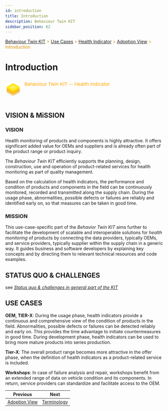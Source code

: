 ```yaml
---
id: introduction
title: Introduction
description: Behaviour Twin KIT
sidebar_position: 62
---
```


<!-- DEACTIVATED FOR DOCUSAURUS FROM HERE -->

<span style="font-size:14px;color:rgb(222,140,0);">[Behaviour Twin KIT](../../../overview) > [Use Cases](../../overview) > [Health Indicator](../overview) > [Adoption View](./overview) > Introduction</span>

# Introduction

<!-- DEACTIVATED FOR DOCUSAURUS TO HERE -->

<!-- VARIANT FOR DOCUSAURUS FROM HERE

<div style={{display:'block'}}>
  <div style={{display:'inline-block', verticalAlign:'top'}}>

![Behaviour Twin KIT -- Health Indicator banner](../../../../../../static/img/kit-icons/behaviour-twin-hi-kit-icon-mini.png)

  </div>
  <div style={{display:'inline-block', fontSize:17, color:'rgb(255,166,1)', marginLeft:7, verticalAlign:'top', paddingTop:6}}>
Behaviour Twin KIT -- Health Indicator
  </div>
</div>

VARIANT FOR DOCUSAURUS TO HERE -->

<!-- DEACTIVATED FOR DOCUSAURUS FROM HERE -->

<div style="display:block;">
  <div style="display:inline-block;vertical-align:top;">

![Behaviour Twin KIT -- Health Indicator banner](../../../../../../static/img/kit-icons/behaviour-twin-hi-kit-icon-mini.png)

  </div>
  <div style="display:inline-block;font-size:15px;color:rgb(255,166,1);margin-left:7px;vertical-align:top;padding-top:8px;">
Behaviour Twin KIT -- Health Indicator
  </div>
</div>

<!-- DEACTIVATED FOR DOCUSAURUS TO HERE -->

<!-- END OF HEADER -->

## VISION & MiSSION

### VISION

Health monitoring of products and components is highly attractive. It offers significant added value for OEMs and suppliers and is already often part of the product range or product inquiry.

The *Behaviour Twin KIT* efficiently supports the planning, design, construction, use and operation of product-related services for health monitoring as part of quality management.

Based on the calculation of health indicators, the performance and condition of products and components in the field can be continuously monitored, recorded and transmitted along the supply chain. During the usage phase, abnormalities, possible defects or failures are reliably and identified early on, so that measures can be taken in good time.


### MISSION

This use-case-specific part of the *Behavior Twin KIT* aims further to facilitate the development of scalable and interoperable
solutions for *health monitoring* of products by connecting the data providers, typically OEMs, and service providers, typically supplier
within the supply chain in a generic way. It guides business and software developers
by explaining key concepts and by directing them to relevant technical resources and code examples.


## STATUS QUO & CHALLENGES
see [*Status quo & challenges in general part of the KIT*](../../../adoption-view/introduction.md#status-quo--challenge)


## USE CASES

**OEM, TIER-X**: During the usage phase, health indicators provide a continuous and comprehensive view of the condition of products in the field. Abnormalities, possible defects or failures can be detected reliably and early on. This provides the time advantage to initiate countermeasures in good time. During development phase, health indicators can be used to bring more mature products into series production.

**Tier-X**: The overall product range becomes more attractive in the offer phase, when the definition of health indicators as a product-related service is included.

**Workshops**: In case of failure analysis and repair, workshops benefit from an extended range of data on vehicle condition and its components. In return, service providers can standardize and facilitate access to the OEM.


<!-- START OF FOOTER -->

<!-- DEACTIVATED FOR DOCUSAURUS FROM HERE -->

| Previous | Next |
| -------- | ---- |
| [Adoption View](./overview) | [Terminology](./terminology) |

<!-- DEACTIVATED FOR DOCUSAURUS TO HERE -->
